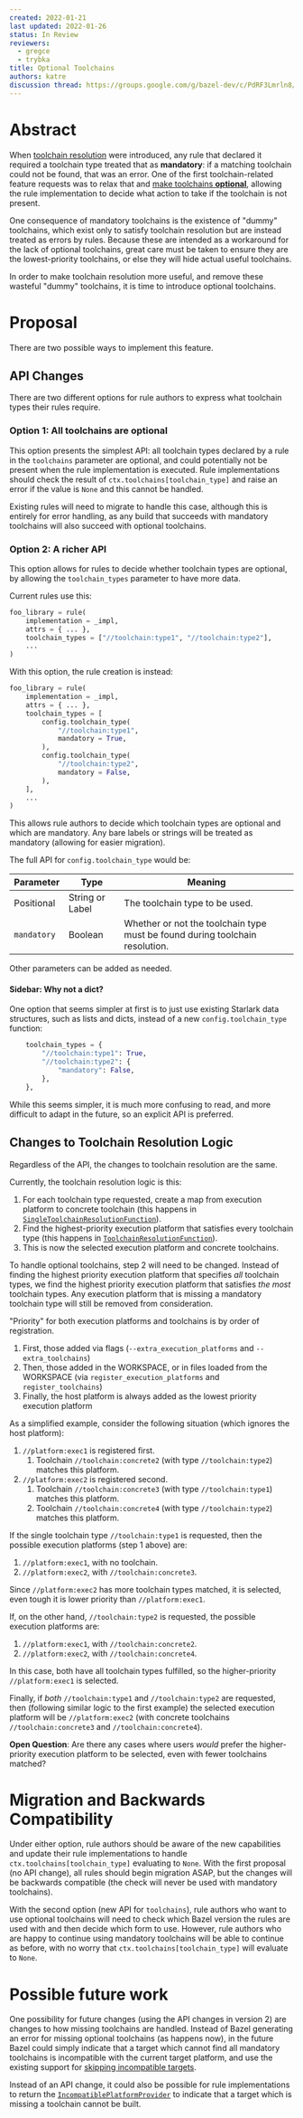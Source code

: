 ```yaml
---
created: 2022-01-21
last updated: 2022-01-26
status: In Review
reviewers:
  - gregce
  - trybka
title: Optional Toolchains
authors: katre
discussion thread: https://groups.google.com/g/bazel-dev/c/PdRF3Lmrln8/m/dzQk3vFkAQAJ
---
```


# Abstract

When
[toolchain resolution](https://docs.bazel.build/versions/5.0.0/toolchains.html)
were introduced, any rule that declared it required a toolchain type treated
that as **mandatory**: if a matching toolchain could not be found, that was an
error. One of the first toolchain-related feature requests was to relax that and
[make toolchains **optional**](https://github.com/bazelbuild/bazel/issues/3601),
allowing the rule implementation to decide what action to take if the toolchain
is not present.

One consequence of mandatory toolchains is the existence of "dummy" toolchains,
which exist only to satisfy toolchain resolution but are instead treated as
errors by rules. Because these are intended as a workaround for the lack of
optional toolchains, great care must be taken to ensure they are the
lowest-priority toolchains, or else they will hide actual useful toolchains.

In order to make toolchain resolution more useful, and remove these wasteful
"dummy" toolchains, it is time to introduce optional toolchains.

# Proposal

There are two possible ways to implement this feature.

## API Changes

There are two different options for rule authors to express what toolchain types
their rules require.

### Option 1: All toolchains are optional

This option presents the simplest API: all toolchain types declared by a rule in
the `toolchains` parameter are optional, and could potentially not be present
when the rule implementation is executed. Rule implementations should check the
result of `ctx.toolchains[toolchain_type]` and raise an error if the value is
`None` and this cannot be handled.

Existing rules will need to migrate to handle this case, although this is
entirely for error handling, as any build that succeeds with mandatory
toolchains will also succeed with optional toolchains.

### Option 2: A richer API

This option allows for rules to decide whether toolchain types are optional, by
allowing the `toolchain_types` parameter to have more data.

Current rules use this:

```py
foo_library = rule(
    implementation = _impl,
    attrs = { ... },
    toolchain_types = ["//toolchain:type1", "//toolchain:type2"],
    ...
)
```

With this option, the rule creation is instead:

```py
foo_library = rule(
    implementation = _impl,
    attrs = { ... },
    toolchain_types = [
        config.toolchain_type(
            "//toolchain:type1",
            mandatory = True,
        ),
        config.toolchain_type(
            "//toolchain:type2",
            mandatory = False,
        ),
    ],
    ...
)
```

This allows rule authors to decide which toolchain types are optional and which
are mandatory. Any bare labels or strings will be treated as mandatory (allowing
for easier migration).

The full API for `config.toolchain_type` would be:

| Parameter             | Type            | Meaning                           |
| --------------------- | --------------- | --------------------------------- |
| Positional            | String or Label | The toolchain type to be used.    |
| `mandatory`           | Boolean         | Whether or not the toolchain type must be found during  toolchain resolution. |

Other parameters can be added as needed.

#### Sidebar: Why not a dict?

One option that seems simpler at first is to just use existing Starlark data
structures, such as lists and dicts, instead of a new `config.toolchain_type`
function:

```py
    toolchain_types = {
        "//toolchain:type1": True,
        "//toolchain:type2": {
            "mandatory": False,
        },
    },
```

While this seems simpler, it is much more confusing to read, and more difficult
to adapt in the future, so an explicit API is preferred.

## Changes to Toolchain Resolution Logic

Regardless of the API, the changes to toolchain resolution are the same.

Currently, the toolchain resolution logic is this:

1.  For each toolchain type requested, create a map from execution platform to
    concrete toolchain (this happens in
    [`SingleToolchainResolutionFunction`](https://cs.opensource.google/bazel/bazel/+/master:src/main/java/com/google/devtools/build/lib/skyframe/SingleToolchainResolutionFunction.java;drc=77ebecce81128103d66b071cf12fed434b9a6c1c)).
2.  Find the highest-priority execution platform that satisfies every toolchain
    type (this happens in
    [`ToolchainResolutionFunction`](https://cs.opensource.google/bazel/bazel/+/master:src/main/java/com/google/devtools/build/lib/skyframe/ToolchainResolutionFunction.java)).
3.  This is now the selected execution platform and concrete toolchains.

To handle optional toolchains, step 2 will need to be changed. Instead of
finding the highest priority execution platform that specifies *all* toolchain
types, we find the highest priority execution platform that satisfies *the most*
toolchain types. Any execution platform that is missing a mandatory toolchain
type will still be removed from consideration.

"Priority" for both execution platforms and toolchains is by order of
registration.

1.  First, those added via flags (`--extra_execution_platforms` and
    `--extra_toolchains`)
2.  Then, those added in the WORKSPACE, or in files loaded from the WORKSPACE
    (via `register_execution_platforms` and `register_toolchains`)
3.  Finally, the host platform is always added as the lowest priority execution
    platform

As a simplified example, consider the following situation (which ignores the
host platform):

1.  `//platform:exec1` is registered first.
    1.  Toolchain `//toolchain:concrete2` (with type `//toolchain:type2`)
        matches this platform.
1.  `//platform:exec2` is registered second.
    1.  Toolchain `//toolchain:concrete3` (with type `//toolchain:type1`)
        matches this platform.
    1.  Toolchain `//toolchain:concrete4` (with type `//toolchain:type2`)
        matches this platform.

If the single toolchain type `//toolchain:type1` is requested, then the possible
execution platforms (step 1 above) are:

1.  `//platform:exec1`, with no toolchain.
2.  `//platform:exec2`, with `//toolchain:concrete3`.

Since `//platform:exec2` has more toolchain types matched, it is selected, even
tough it is lower priority than `//platform:exec1`.

If, on the other hand, `//toolchain:type2` is requested, the possible execution
platforms are:

1.  `//platform:exec1`, with `//toolchain:concrete2`.
2.  `//platform:exec2`, with `//toolchain:concrete4`.

In this case, both have all toolchain types fulfilled, so the higher-priority
`//platform:exec1` is selected.

Finally, if *both* `//toolchain:type1` and `//toolchain:type2` are requested,
then (following similar logic to the first example) the selected execution
platform will be `//platform:exec2` (with concrete toolchains
`//toolchain:concrete3` and `//toolchain:concrete4`).

**Open Question**: Are there any cases where users *would* prefer the
higher-priority execution platform to be selected, even with fewer toolchains
matched?

# Migration and Backwards Compatibility

Under either option, rule authors should be aware of the new capabilities and
update their rule implementations to handle `ctx.toolchains[toolchain_type]`
evaluating to `None`. With the first proposal (no API change), all rules should
begin migration ASAP, but the changes will be backwards compatible (the check
will never be used with mandatory toolchains).

With the second option (new API for `toolchains`), rule authors who want to use
optional toolchains will need to check which Bazel version the rules are used
with and then decide which form to use. However, rule authors who are happy to
continue using mandatory toolchains will be able to continue as before, with no
worry that `ctx.toolchains[toolchain_type]` will evaluate to `None`.

# Possible future work

One possibility for future changes (using the API changes in version 2) are
changes to how missing toolchains are handled. Instead of Bazel generating an
error for missing optional toolchains (as happens now), in the future Bazel
could simply indicate that a target which cannot find all mandatory toolchains
is incompatible with the current target platform, and use the existing support
for
[skipping incompatible targets](https://docs.bazel.build/versions/5.0.0/platforms.html#skipping-incompatible-targets).

Instead of an API change, it could also be possible for rule implementations to
return the
[`IncompatiblePlatformProvider`](https://docs.bazel.build/versions/5.0.0/skylark/lib/IncompatiblePlatformProvider.html)
to indicate that a target which is missing a toolchain cannot be built.
